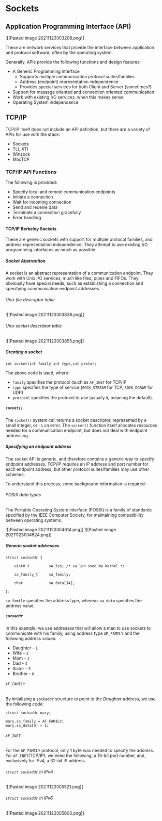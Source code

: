 # Sockets

## Application Programming Interface (API)

![[Pasted image 20211123003208.png]]

These are network services that provide the interface between application and protocol software, often by the operating system.

Generally, APIs provide the following functions and design features:

- A Generic Programming Interface
	- Supports multiple communication protocol suites/families.
	- Address (endpoint) representation independence
	- Provides special services for both Client and Server (sometimes?)
- Support for message oriented and connection oriented communication
- Work with existing I/O services, when this makes sense
- Operating System independence

## TCP/IP

TCP/IP itself does not include an API definition, but there are a variety of APIs for use with the stack:

- Sockets
- TLI, XTI
- Winsock
- MacTCP

### TCP/IP API Functions

The following is provided:

- Specify local and remote communication endpoints
- Initiate a connection
- Wait for incoming connection
- Send and receive data
- Terminate a connection gracefully
- Error handling

#### TCP/IP Berkeley Sockets

These are generic sockets with support for multiple protocol families, and address representation independence. They attempt to use existing I/O programming interfaces as much as possible.

##### Socket Abstraction

A socket is an abstract representation of a communication endpoint. They work with Unix I/O services, much like files, pipes and FIFOs. They obviously have special needs, such as establishing a connection and specifying communication endpoint addresses.

###### Unix file descriptor table

![[Pasted image 20211123003838.png]]

###### Unix socket descriptor table

![[Pasted image 20211123003855.png]]

##### Creating a socket

`int socket(int family,int type,int proto);`

The above code is used, where:

- `family` specifies the protocol (such as `AF_INET` for TCP/IP
- `type` specifies the type of service (`SOCK_STREAM` for TCP, `SOCK_DGRAM` for UDP)
- `protocol` specifies the protocol to use (usually `0`, meaning the default).

##### `socket()`

The `socket()` system call returns a socket descriptor, represented by a small integer, or `-1` on error. The `socket()` function itself allocates resources needed for a communication endpoint, but does not deal with endpoint addressing.

##### Specifying an endpoint address

The socket API is generic, and therefore contains a generic way to specify endpoint addresses. TCP/IP requires an IP address and port number for each endpoint address; but other protocol suites/families may use other schemes.

To understand this process, some background information is required:

###### POSIX data types

The Portable Operating System Interface (POSIX) is a family of standards specified by the IEEE Computer Society, for maintaining compatibility between operating systems.

![[Pasted image 20211123004614.png]]
![[Pasted image 20211123004624.png]]

##### Generic socket addresses

```
struct sockaddr {
	
	uint8_t			sa_len; /* sa_len used by kernel */
	
	sa_family_t 	sa_family;
	
	char			sa_data[14];

};
```

`sa_family` specifies the address type, whereas `sa_data` specifies the address value.

##### `sockaddr`

In this example, we use addresses that will allow a man to use sockets to communicate with his family, using address type `AF_FAMILY` and the following address values:

- Daughter - `1`
- Wife - `2`
- Mom - `3`
- Dad - `4`
- Sister - `5`
- Brother - `6`

###### `AF_FAMILY`

By initializing a `sockaddr` structure to point to the *Daughter* address, we use the following code:

```
struct sockaddr mary;

mary.sa_family = AF_FAMILY;
mary.sa_data[0] = 1;
```

###### `AF_INET`

For the `AF_FAMILY` protocol, only 1 byte was needed to specify the address. For `AF_INET`(TCP/IP), we need the following; a 16-bit port number, and, exclusively for IPv4, a 32-bit IP address.

###### `struct sockaddr` In IPv4

![[Pasted image 20211123005521.png]]

###### `struct sockaddr` In IPv6

![[Pasted image 20211123005600.png]]